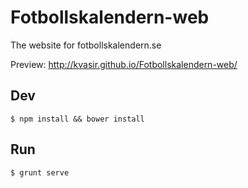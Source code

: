 Fotbollskalendern-web
=====================

The website for fotbollskalendern.se

Preview: http://kvasir.github.io/Fotbollskalendern-web/

## Dev

```
$ npm install && bower install
```

## Run

```
$ grunt serve
```
